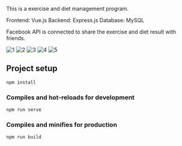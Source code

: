 This is a exercise and diet management program.

Frontend: Vue.js
Backend: Express.js
Database: MySQL

Facebook API is connected to share the exercise and diet result with friends.

![1](https://user-images.githubusercontent.com/95412201/144765105-7921b97e-d974-438a-991a-5a97f1a46b8b.jpg)
![2](https://user-images.githubusercontent.com/95412201/144765106-99966d16-f311-4673-82e8-dee9e34c59fc.jpg)
![3](https://user-images.githubusercontent.com/95412201/144765107-c10d96b5-22c8-4cba-a6bb-2684cb52ede2.jpg)
![4](https://user-images.githubusercontent.com/95412201/144765108-3408bd87-0af1-4eb8-ba1e-012f9b76a8c1.jpg)
![5](https://user-images.githubusercontent.com/95412201/144765109-87ffdc1c-dced-4ce9-9078-a9cde0307c45.jpg)

## Project setup
```
npm install
```

### Compiles and hot-reloads for development
```
npm run serve
```

### Compiles and minifies for production
```
npm run build
